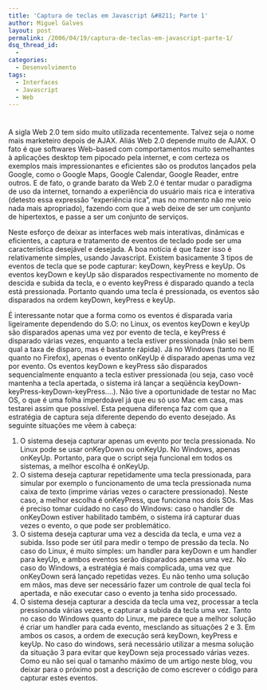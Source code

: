 ```yaml
---
title: 'Captura de teclas em Javascript &#8211; Parte 1'
author: Miguel Galves
layout: post
permalink: /2006/04/19/captura-de-teclas-em-javascript-parte-1/
dsq_thread_id:
  - 
categories:
  - Desenvolvimento
tags:
  - Interfaces
  - Javascript
  - Web
---
```

# 

A sigla Web 2.0 tem sido muito utilizada recentemente. Talvez seja o nome mais marketeiro depois de AJAX. Aliás  Web 2.0 depende muito de AJAX. O fato é que softwares Web-based com comportamentos muito semelhantes à aplicações desktop tem pipocado pela internet, e com certeza os exemplos mais impressionantes e eficientes são os produtos lançados pela Google, como o Google Maps, Google Calendar, Google Reader, entre outros. E de fato, o grande barato da Web 2.0 é tentar mudar o paradigma de uso da internet, tornando a experiência do usuário mais rica e interativa (detesto essa expressão “experiência rica”, mas no momento não me veio nada mais apropriado), fazendo com que a web deixe de ser um conjunto de hipertextos, e passe a ser um conjunto de serviços.

Neste esforço de deixar as interfaces web mais interativas, dinâmicas e eficientes, a captura e tratamento de eventos de teclado pode ser uma característica desejável e desejada. A boa notícia é que fazer isso é relativamente simples, usando Javascript. Existem basicamente 3 tipos de eventos de tecla que se pode capturar: keyDown, keyPress e keyUp. Os eventos keyDown e keyUp são disparados respectivamente no momento de descida e subida da tecla, e o evento keyPress é disparado quando a tecla está pressionada. Portanto quando uma tecla é pressionada, os eventos são disparados na ordem  keyDown, keyPress e keyUp. 

É interessante notar que a forma como os eventos é disparada varia ligeiramente dependendo do S.O: no Linux, os eventos keyDown e keyUp são disparados apenas uma vez por evento de tecla, e keyPress é disparado várias vezes, enquanto a tecla estiver pressionada (não sei bem qual a taxa de disparo, mas é bastante rápida). Já no Windows (tanto no IE quanto no Firefox), apenas o evento onKeyUp é disparado apenas uma vez por evento. Os eventos keyDown e keyPress são disparados sequencialmente enquanto a tecla estiver pressionada (ou seja, caso você mantenha a tecla apertada, o sistema irá lançar a seqüência keyDown-keyPress-keyDown-keyPress….). Não tive a oportunidade de testar no Mac OS, o que é uma folha imperdoável já que eu só uso Mac em casa, mas testarei assim que possível. Esta pequena diferença faz com que a estratégia de captura seja diferente dependo do evento desejado. As seguinte situações me vêem à cabeça: 
1.  O sistema deseja capturar apenas um evento por tecla pressionada. No Linux pode se usar onKeyDown ou onKeyUp. No Windows, apenas onKeyUp. Portanto, para que o script seja funcional em todos os sistemas, a melhor escolha é onKeyUp.
2.  O sistema deseja capturar repetidamente uma tecla pressionada, para simular por exemplo o funcionamento de uma tecla pressionada numa caixa de texto (imprime várias vezes o caractere pressionado). Neste caso, a melhor escolha é onKeyPress, que funciona nos dois SOs. Mas é preciso tomar cuidado no caso do Windows: caso o handler de onKeyDown estiver habilitado também, o sistema irá capturar duas vezes o evento, o que pode ser problemático.
3.  O sistema deseja capturar uma vez a descida da tecla, e uma vez a subida. Isso pode ser útil para medir o tempo de pressão da tecla. No caso do Linux, é muito simples: um handler para keyDown e um handler para keyUp, e ambos eventos serão disparados apenas uma vez. No caso do Windows, a estratégia é mais complicada, uma vez que onKeyDown será lançado repetidas vezes. Eu não tenho uma solução em mãos, mas deve ser necessário fazer um controle de qual tecla foi apertada, e não executar caso o evento ja tenha sido processado.
4.  O sistema deseja capturar a descida da tecla uma vez, processar a tecla pressionada várias vezes, e capturar a subida da tecla uma vez. Tanto no caso do Windows quanto do Linux, me parece que a melhor solução é criar um handler para cada evento, mesclando as situações 2 e 3. Em ambos os casos, a ordem de execução será keyDown, keyPress e keyUp. No caso do windows, será necessário utilizar a mesma solução da situação 3 para evitar que keyDown seja processado várias vezes. Como eu não sei qual o tamanho máximo de um artigo neste blog, vou deixar para o próximo post a descrição de como escrever o código para capturar estes eventos.